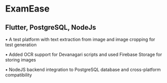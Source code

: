 # ExamEase
## Flutter, PostgreSQL, NodeJs
• A test platform with text extraction from image and image cropping for test generation

• Added OCR support for Devanagari scripts and used Firebase Storage for storing images

• NodeJS backend integration to PostgreSQL database and cross-platform compatibility
